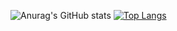 ![Anurag's GitHub stats](https://github-readme-stats.vercel.app/api?username=MAAAARCY&show_icons=true&gradient=tokyonight)
[![Top Langs](https://github-readme-stats.vercel.app/api/top-langs/?username=MAAAARCY&layout=compact&theme=tokyonight)](https://github.com/MAAAARCY/github-readme-stats)
